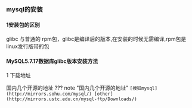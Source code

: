 ### mysql的安装

#### 1安装包的区别

glibc 与普通的 rpm包，glibc是编译后的版本,在安装的时候无需编译,rpm包是linux发行版带的包

#### MySQL5.7.17数据库glibc版本安装方法

1 下载地址

国内几个开源的地址
??? note "国内几个开源的地址"
    ```
    [搜狐mysql](http://mirrors.sohu.com/mysql/)
    [other](http://mirrors.ustc.edu.cn/mysql-ftp/Downloads/)
    ```
